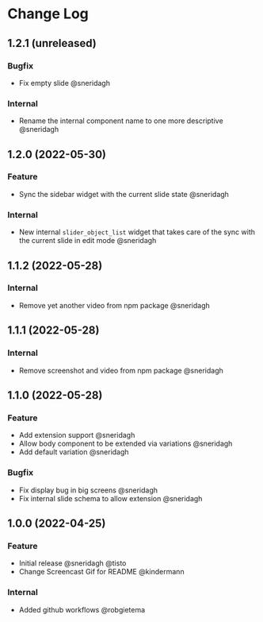 # Change Log

## 1.2.1 (unreleased)

### Bugfix

- Fix empty slide @sneridagh

### Internal

- Rename the internal component name to one more descriptive @sneridagh

## 1.2.0 (2022-05-30)

### Feature

- Sync the sidebar widget with the current slide state @sneridagh

### Internal

- New internal `slider_object_list` widget that takes care of the sync with the current slide in edit mode @sneridagh

## 1.1.2 (2022-05-28)

### Internal

- Remove yet another video from npm package @sneridagh

## 1.1.1 (2022-05-28)

### Internal

- Remove screenshot and video from npm package @sneridagh

## 1.1.0 (2022-05-28)

### Feature

- Add extension support @sneridagh
- Allow body component to be extended via variations @sneridagh
- Add default variation @sneridagh

### Bugfix

- Fix display bug in big screens @sneridagh
- Fix internal slide schema to allow extension @sneridagh

## 1.0.0 (2022-04-25)

### Feature

- Initial release @sneridagh @tisto
- Change Screencast Gif for README @kindermann

### Internal

- Added github workflows @robgietema

